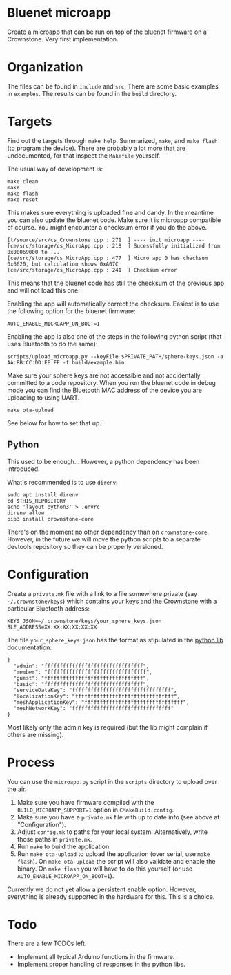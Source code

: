 # Bluenet microapp

Create a microapp that can be run on top of the bluenet firmware on a Crownstone. Very first implementation.

# Organization

The files can be found in `include` and `src`. There are some basic examples in `examples`. The
results can be found in the `build` directory.

# Targets

Find out the targets through `make help`. Summarized, `make`, and `make flash` (to program the device). There are 
probably a lot more that are undocumented, for that inspect the `Makefile` yourself.

The usual way of development is:

```
make clean
make
make flash
make reset
```

This makes sure everything is uploaded fine and dandy. In the meantime you can also update the bluenet code. Make 
sure it is microapp compatible of course. You might encounter a checksum error if you do the above.

```
[t/source/src/cs_Crownstone.cpp : 271  ] ---- init microapp ----
[ce/src/storage/cs_MicroApp.cpp : 218  ] Sucessfully initialized from 0x00069000 to ...
[ce/src/storage/cs_MicroApp.cpp : 477  ] Micro app 0 has checksum 0x6620, but calculation shows 0xA07C
[ce/src/storage/cs_MicroApp.cpp : 241  ] Checksum error
```

This means that the bluenet code has still the checksum of the previous app and will not load this one. 

Enabling the app will automatically correct the checksum. Easiest is to use the following option for the bluenet firmware:

```
AUTO_ENABLE_MICROAPP_ON_BOOT=1
```

Enabling the app is also one of the steps in the following python script (that uses Bluetooth to do the same):

```
scripts/upload_microapp.py --keyFile $PRIVATE_PATH/sphere-keys.json -a AA:BB:CC:DD:EE:FF -f build/example.bin
```

Make sure your sphere keys are not accessible and not accidentally committed to a code repository. When you run the 
bluenet code in debug mode you can find the Bluetooth MAC address of the device you are uploading to using UART. 

```
make ota-upload
```

See below for how to set that up.

## Python

This used to be enough... However, a python dependency has been introduced.

What's recommended is to use `direnv`:

```
sudo apt install direnv
cd $THIS_REPOSITORY
echo 'layout python3' > .envrc
direnv allow
pip3 install crownstone-core
```

There's on the moment no other dependency than on `crownstone-core`. However, in the future we will move the python
scripts to a separate devtools repository so they can be properly versioned.

# Configuration

Create a `private.mk` file with a link to a file somewhere private (say `~/.crownstone/keys`) which contains your keys and the Crownstone with a particular Bluetooth address:

```
KEYS_JSON=~/.crownstone/keys/your_sphere_keys.json
BLE_ADDRESS=XX:XX:XX:XX:XX:XX
```

The file `your_sphere_keys.json` has the format as stipulated in the [python lib](https://github.com/crownstone/crownstone-lib-python-ble) documentation:

```
}
  "admin": "ffffffffffffffffffffffffffffffff",
  "member": "ffffffffffffffffffffffffffffffff",
  "guest": "ffffffffffffffffffffffffffffffff",
  "basic": "ffffffffffffffffffffffffffffffff",
  "serviceDataKey": "ffffffffffffffffffffffffffffffff",
  "localizationKey": "ffffffffffffffffffffffffffffffff",
  "meshApplicationKey": "ffffffffffffffffffffffffffffffff",
  "meshNetworkKey": "ffffffffffffffffffffffffffffffff"
}
```

Most likely only the admin key is required (but the lib might complain if others are missing).

# Process

You can use the `microapp.py` script in the `scripts` directory to upload over the air.

1. Make sure you have firmware compiled with the `BUILD_MICROAPP_SUPPORT=1` option in `CMakeBuild.config`.
2. Make sure you have a `private.mk` file with up to date info (see above at "Configuration").
3. Adjust `config.mk` to paths for your local system. Alternatively, write those paths in `private.mk`.
4. Run `make` to build the application.
5. Run `make ota-upload` to upload the application (over serial, use `make flash`). On `make ota-upload` the script will also validate and enable the binary. On `make flash` you will have to do this yourself (or use `AUTO_ENABLE_MICROAPP_ON_BOOT=1`).

Currently we do not yet allow a persistent enable option. However, everything is already supported in the hardware for
this. This is a choice.

# Todo

There are a few TODOs left.

* Implement all typical Arduino functions in the firmware.
* Implement proper handling of responses in the python libs.


